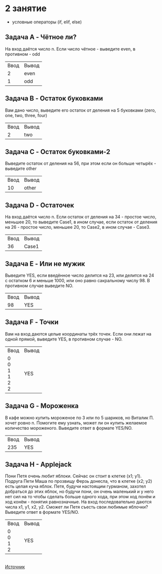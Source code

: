 2 занятие
================

* условные операторы (if, elif, else)



Задача A - Чётное ли?
------------------------
На вход даётся число n. Если число чётное - выведите even, в противном - odd 

<table>
  <tr>
    <td>Ввод</td>
    <td>Вывод</td>
  </tr>
   <tr>
    <td>2</td>
    <td>even</td>
  </tr>
   <tr>
    <td>1</td>
    <td>odd</td>
  </tr>
</table>


Задача B - Остаток буковками
------------------------
Вам дано число, выведите его остаток от деления на 5 буковками (zero, one, two, three, four)

<table>
  <tr>
    <td>Ввод</td>
    <td>Вывод</td>
  </tr>
   <tr>
    <td>2</td>
    <td>two</td>
  </tr>
</table>


Задача C - Остаток буковками-2
------------------------
Выведите остаток от деления на 56, при этом если он больше четырёх - выведите other 

<table>
  <tr>
    <td>Ввод</td>
    <td>Вывод</td>
  </tr>
   <tr>
    <td>10</td>
    <td>other</td>
  </tr>
</table>


Задача D - Остаточек
------------------------
На вход даётся число n. Если остаток от деления на 34 - простое число, меньшее 20, то выведите Case1, в _ином_ случае, если остаток от деления на 26 - простое число, меньшее 20, то Case2, в ином случае - Case3. 

<table>
  <tr>
    <td>Ввод</td>
    <td>Вывод</td>
  </tr>
   <tr>
    <td>36</td>
    <td>Case1</td>
  </tr>
</table>


Задача E - Или не мужик
------------------------
Выведите YES, если введённое число делится на 23, или делится на 24 с остатком 6 и меньше 1000, или оно равно сакральному числу 98. В противном случае выведите NO.

<table>
  <tr>
    <td>Ввод</td>
    <td>Вывод</td>
  </tr>
   <tr>
    <td>98</td>
    <td>YES</td>
  </tr>
</table>


Задача F - Точки
------------------------
Вам на вход даются целые координаты трёх точек. Если они лежат на одной прямой, выведите YES, в противном случае - NO. 

<table>
  <tr>
    <td>Ввод</td>
    <td>Вывод</td>
  </tr>
   <tr>
    <td>0<br>0<br>1<br>1<br>2<br>2</td>
    <td>YES</td>
  </tr>
</table>


Задача G - Мороженка
------------------------
В кафе можно купить мороженое по 3 или по 5 шариков, но Виталик П. хочет ровно n. Помогите ему узнать, может ли он купить желаемое количество мороженого. Выведите ответ в формате YES/NO. 

<table>
  <tr>
    <td>Ввод</td>
    <td>Вывод</td>
  </tr>
   <tr>
    <td>235</td>
    <td>YES</td>
  </tr>
</table>


Задача H - Applejack
------------------------
Пони Петя очень любит яблоки. Сейчас он стоит в клетке (x1; y1). Подруга Пети Маша по прозвищу Ферзь донесла, что в клетке (x2; y2) есть целая куча яблок. Петя, будучи настоящим гурманом, захотел добраться до этих яблок, но будучи пони, он очень маленький и у него нет сил на то чтобы сделать больше одного хода, при этом ход понём и ход конём - понятия равнозначные. На вход последовательно даются числа x1, y1, x2, y2. Сможет ли Петя съесть свои любимые яблочки? Выведите ответ в формате YES/NO.

<table>
  <tr>
    <td>Ввод</td>
    <td>Вывод</td>
  </tr>
   <tr>
    <td>0<br>0<br>1<br>2</td>
    <td>YES</td>
  </tr>
</table>


<br>[Источник](http://ejudge.torbad.ru/)